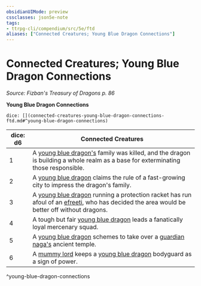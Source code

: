 ```yaml
---
obsidianUIMode: preview
cssclasses: json5e-note
tags:
- ttrpg-cli/compendium/src/5e/ftd
aliases: ["Connected Creatures; Young Blue Dragon Connections"]
---
```

# Connected Creatures; Young Blue Dragon Connections
*Source: Fizban's Treasury of Dragons p. 86* 

**Young Blue Dragon Connections**

`dice: [](connected-creatures-young-blue-dragon-connections-ftd.md#^young-blue-dragon-connections)`

| dice: d6 | Connected Creatures |
|----------|---------------------|
| 1 | A [young blue dragon's](young-blue-dragon.md) family was killed, and the dragon is building a whole realm as a base for exterminating those responsible. |
| 2 | A [young blue dragon](young-blue-dragon.md) claims the rule of a fast-growing city to impress the dragon's family. |
| 3 | A [young blue dragon](young-blue-dragon.md) running a protection racket has run afoul of an [efreeti](efreeti.md), who has decided the area would be better off without dragons. |
| 4 | A tough but fair [young blue dragon](young-blue-dragon.md) leads a fanatically loyal mercenary squad. |
| 5 | A [young blue dragon](young-blue-dragon.md) schemes to take over a [guardian naga's](guardian-naga.md) ancient temple. |
| 6 | A [mummy lord](mummy-lord.md) keeps a [young blue dragon](young-blue-dragon.md) bodyguard as a sign of power. |
^young-blue-dragon-connections